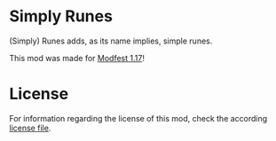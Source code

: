 # Simply Runes
(Simply) Runes adds, as its name implies, simple runes. 

This mod was made for [Modfest 1.17](https://modfest.net/1.17/)!

# License
For information regarding the license of this mod, check the according [license file](LICENSE).
